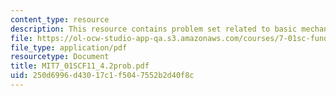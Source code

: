 ```yaml
---
content_type: resource
description: This resource contains problem set related to basic mechanics of cloning.
file: https://ol-ocw-studio-app-qa.s3.amazonaws.com/courses/7-01sc-fundamentals-of-biology-fall-2011/250d6996d43017c1f5047552b2d40f8c_MIT7_01SCF11_4.2prob.pdf
file_type: application/pdf
resourcetype: Document
title: MIT7_01SCF11_4.2prob.pdf
uid: 250d6996-d430-17c1-f504-7552b2d40f8c
---
```

